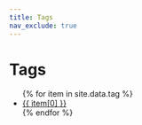 ```yaml
---
title: Tags
nav_exclude: true
---
```


# Tags

<ul>
{% for item in site.data.tag %}
<li><a href="/tag/{{ item[0] }}">{{ item[0] }}</a></li>
{% endfor %}
</ul>
